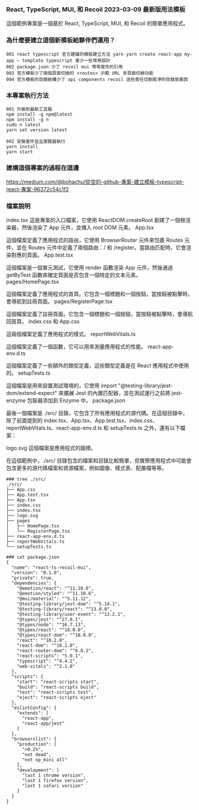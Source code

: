 ### React, TypeScript, MUI, 和 Recoil 2023-03-09 最新版用法模板
這個範例專案是一個基於 React, TypeScript, MUI, 和 Recoil 的簡單應用程式。

### 為什麼要建立這個新模板給夥伴們運用？
```
001 react typescript 官方建議的模板建立方法 yarn yarn create react-app my-app — template typescript 會少一些常用設計
002 package.json 少了 recoil mui 等等套件的引用
003 官方模板少了兩個頁面切換的 <routes> 示範 URL 多頁面切換功能
004 官方模板的目錄結構少了 api components recoil 這些責任切割乾淨的目錄放東西
```

### 本專案執行方法
```
001 升級到最新工具箱
npm install -g npm@latest
npm install -g n
sudo n latest
yarn set version latest

002 安裝套件並且瀏覽器執行
yarn install
yarn start
```

### 建構這個專案的過程在這邊
https://medium.com/@bohachu/從空的-github-專案-建立模板-typescript-react-專案-96372c54c1f2

### 檔案說明
index.tsx 這是專案的入口檔案，它使用 ReactDOM.createRoot 創建了一個根渲染器，然後渲染了 App 元件，並傳入 root DOM 元素。
App.tsx

這個檔案定義了應用程式的路由，它使用 BrowserRouter 元件來包裹 Routes 元件，並在 Routes 元件中定義了兩個路由：/ 和 /register。當路由匹配時，它會渲染對應的頁面。
App.test.tsx

這個檔案是一個單元測試，它使用 render 函數渲染 App 元件，然後通過 getByText 函數來確定頁面是否包含一個特定的文本元素。
pages/HomePage.tsx

這個檔案定義了應用程式的首頁。它包含一個標題和一個按鈕，當按鈕被點擊時，會導航到註冊頁面。
pages/RegisterPage.tsx

這個檔案定義了註冊頁面。它包含一個標題和一個按鈕，當按鈕被點擊時，會導航回首頁。
index.css 和 App.css

這兩個檔案定義了應用程式的樣式。
reportWebVitals.ts

這個檔案定義了一個函數，它可以用來測量應用程式的性能。
react-app-env.d.ts

這個檔案定義了一些額外的類型定義，這些類型定義是在 React 應用程式中使用的。
setupTests.ts

這個檔案是用來設置測試環境的，它使用 import "@testing-library/jest-dom/extend-expect" 來擴展 Jest 的內置匹配器，並在測試運行之前將 jest-enzyme 包裝器添加到 Enzyme 中。
package.json

最後一個檔案是 ./src/ 目錄，它包含了所有應用程式的源代碼。在這個目錄中，除了前面提到的 index.tsx、App.tsx、App.test.tsx、index.css、reportWebVitals.ts、react-app-env.d.ts 和 setupTests.ts 之外，還有以下檔案：

logo.svg
這個檔案是應用程式的圖標。

在這個範例中，./src/ 目錄包含的檔案和目錄比較簡單，但實際應用程式中可能會包含更多的源代碼檔案和資源檔案，例如圖像、樣式表、配置檔等等。

```
### tree ./src/
./src/
├── App.css
├── App.test.tsx
├── App.tsx
├── index.css
├── index.tsx
├── logo.svg
├── pages
│   ├── HomePage.tsx
│   └── RegisterPage.tsx
├── react-app-env.d.ts
├── reportWebVitals.ts
└── setupTests.ts

### cat package.json 
{
  "name": "react-ts-recoil-mui",
  "version": "0.1.0",
  "private": true,
  "dependencies": {
    "@emotion/react": "^11.10.6",
    "@emotion/styled": "^11.10.6",
    "@mui/material": "^5.11.12",
    "@testing-library/jest-dom": "^5.14.1",
    "@testing-library/react": "^13.0.0",
    "@testing-library/user-event": "^13.2.1",
    "@types/jest": "^27.0.1",
    "@types/node": "^16.7.13",
    "@types/react": "^18.0.0",
    "@types/react-dom": "^18.0.0",
    "react": "^18.2.0",
    "react-dom": "^18.2.0",
    "react-router-dom": "^6.8.2",
    "react-scripts": "5.0.1",
    "typescript": "^4.4.2",
    "web-vitals": "^2.1.0"
  },
  "scripts": {
    "start": "react-scripts start",
    "build": "react-scripts build",
    "test": "react-scripts test",
    "eject": "react-scripts eject"
  },
  "eslintConfig": {
    "extends": [
      "react-app",
      "react-app/jest"
    ]
  },
  "browserslist": {
    "production": [
      ">0.2%",
      "not dead",
      "not op_mini all"
    ],
    "development": [
      "last 1 chrome version",
      "last 1 firefox version",
      "last 1 safari version"
    ]
  }
}

```
